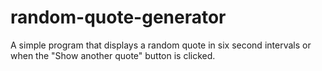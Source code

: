 # random-quote-generator

A simple program that displays a random quote in six second intervals or when the "Show another quote" button is clicked.
